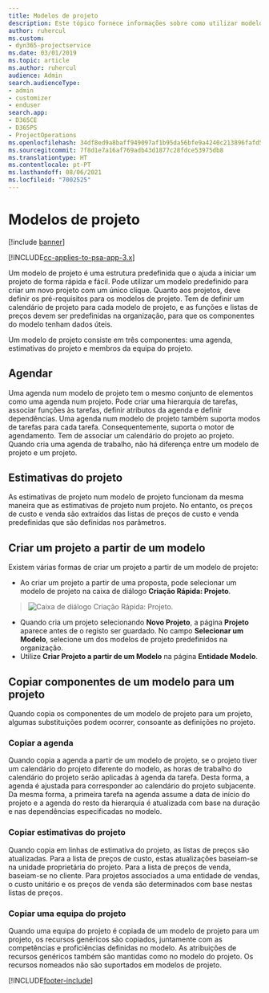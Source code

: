 ```yaml
---
title: Modelos de projeto
description: Este tópico fornece informações sobre como utilizar modelos de projeto para configuração rápida do projeto.
author: ruhercul
ms.custom:
- dyn365-projectservice
ms.date: 03/01/2019
ms.topic: article
ms.author: ruhercul
audience: Admin
search.audienceType:
- admin
- customizer
- enduser
search.app:
- D365CE
- D365PS
- ProjectOperations
ms.openlocfilehash: 34df8ed9a8baff949097af1b95da56bfe9a4240c213896fafd5c7dcfcf580b6c
ms.sourcegitcommit: 7f8d1e7a16af769adb43d1877c28fdce53975db8
ms.translationtype: HT
ms.contentlocale: pt-PT
ms.lasthandoff: 08/06/2021
ms.locfileid: "7002525"
---
```

# <a name="project-templates"></a>Modelos de projeto 

[!include [banner](../includes/psa-now-project-operations.md)]

[!INCLUDE[cc-applies-to-psa-app-3.x](../includes/cc-applies-to-psa-app-3x.md)]

Um modelo de projeto é uma estrutura predefinida que o ajuda a iniciar um projeto de forma rápida e fácil. Pode utilizar um modelo predefinido para criar um novo projeto com um único clique. Quanto aos projetos, deve definir os pré-requisitos para os modelos de projeto. Tem de definir um calendário de projeto para cada modelo de projeto, e as funções e listas de preços devem ser predefinidas na organização, para que os componentes do modelo tenham dados úteis.

Um modelo de projeto consiste em três componentes: uma agenda, estimativas do projeto e membros da equipa do projeto.

## <a name="schedule"></a>Agendar

Uma agenda num modelo de projeto tem o mesmo conjunto de elementos como uma agenda num projeto. Pode criar uma hierarquia de tarefas, associar funções às tarefas, definir atributos da agenda e definir dependências. Uma agenda num modelo de projeto também suporta modos de tarefas para cada tarefa. Consequentemente, suporta o motor de agendamento. Tem de associar um calendário do projeto ao projeto. Quando cria uma agenda de trabalho, não há diferença entre um modelo de projeto e um projeto.

## <a name="project-estimates"></a>Estimativas do projeto

As estimativas de projeto num modelo de projeto funcionam da mesma maneira que as estimativas de projeto num projeto. No entanto, os preços de custo e venda são extraídos das listas de preços de custo e venda predefinidas que são definidas nos parâmetros.

## <a name="creating-a-project-from-a-template"></a>Criar um projeto a partir de um modelo
 
Existem várias formas de criar um projeto a partir de um modelo de projeto:

- Ao criar um projeto a partir de uma proposta, pode selecionar um modelo de projeto na caixa de diálogo **Criação Rápida: Projeto**.

> ![Caixa de diálogo Criação Rápida: Projeto.](media/project-11.png)

- Quando cria um projeto selecionando **Novo Projeto**, a página **Projeto** aparece antes de o registo ser guardado. No campo **Selecionar um Modelo**, selecione um dos modelos de projeto predefinidos na organização.
- Utilize **Criar Projeto a partir de um Modelo** na página **Entidade Modelo**.

## <a name="copying-components-of-template-to-project"></a>Copiar componentes de um modelo para um projeto

Quando copia os componentes de um modelo de projeto para um projeto, algumas substituições podem ocorrer, consoante as definições no projeto.

### <a name="copying-the-schedule"></a>Copiar a agenda

Quando copia a agenda a partir de um modelo de projeto, se o projeto tiver um calendário do projeto diferente do modelo, as horas de trabalho do calendário do projeto serão aplicadas à agenda da tarefa. Desta forma, a agenda é ajustada para corresponder ao calendário do projeto subjacente. Da mesma forma, a primeira tarefa na agenda assume a data de início do projeto e a agenda do resto da hierarquia é atualizada com base na duração e nas dependências especificadas no modelo. 

### <a name="copying-project-estimates"></a>Copiar estimativas do projeto 

Quando copia em linhas de estimativa do projeto, as listas de preços são atualizadas. Para a lista de preços de custo, estas atualizações baseiam-se na unidade proprietária do projeto. Para a lista de preços de venda, baseiam-se no cliente. Para projetos associados a uma entidade de vendas, o custo unitário e os preços de venda são determinados com base nestas listas de preços.

### <a name="copying-a-project-team"></a>Copiar uma equipa do projeto

Quando uma equipa do projeto é copiada de um modelo de projeto para um projeto, os recursos genéricos são copiados, juntamente com as competências e proficiências definidas no modelo. As atribuições de recursos genéricos também são mantidas como no modelo do projeto. Os recursos nomeados não são suportados em modelos de projeto.


[!INCLUDE[footer-include](../includes/footer-banner.md)]